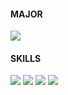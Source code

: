 #### MAJOR
<img src ="https://img.shields.io/badge/Electrical Computer Engineering-80B5E3?style=flat-square&logo=Google Scholar&logoColor=white"/> 

#### SKILLS
<div>
<img src ="https://img.shields.io/badge/Python-FABD14?style=flat-square&logo=Python&logoColor=white"/> 
<img src ="https://img.shields.io/badge/C++-00599C?style=flat-square&logo=cplusplus&logoColor=white"/>
<img src ="https://img.shields.io/badge/Machine Learning-EC6813?style=flat-square&logo=OpenAI&logoColor=white"/>  
<img src ="https://img.shields.io/badge/Deep Learning-6D1ED4?style=flat-square&logo=OpenAI&logoColor=white"/>  
</div>



